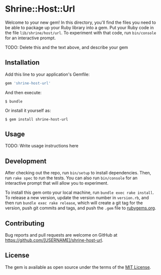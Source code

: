 # Shrine::Host::Url

Welcome to your new gem! In this directory, you'll find the files you need to be able to package up your Ruby library into a gem. Put your Ruby code in the file `lib/shrine/host/url`. To experiment with that code, run `bin/console` for an interactive prompt.

TODO: Delete this and the text above, and describe your gem

## Installation

Add this line to your application's Gemfile:

```ruby
gem 'shrine-host-url'
```

And then execute:

    $ bundle

Or install it yourself as:

    $ gem install shrine-host-url

## Usage

TODO: Write usage instructions here

## Development

After checking out the repo, run `bin/setup` to install dependencies. Then, run `rake spec` to run the tests. You can also run `bin/console` for an interactive prompt that will allow you to experiment.

To install this gem onto your local machine, run `bundle exec rake install`. To release a new version, update the version number in `version.rb`, and then run `bundle exec rake release`, which will create a git tag for the version, push git commits and tags, and push the `.gem` file to [rubygems.org](https://rubygems.org).

## Contributing

Bug reports and pull requests are welcome on GitHub at https://github.com/[USERNAME]/shrine-host-url.

## License

The gem is available as open source under the terms of the [MIT License](https://opensource.org/licenses/MIT).
